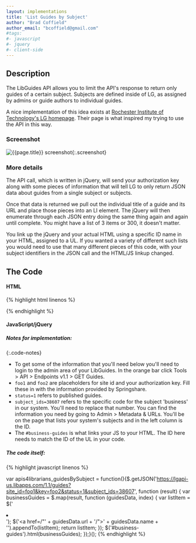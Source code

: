 ```yaml
---
layout: implementations
title: 'List Guides by Subject'
author: "Brad Coffield"
author_email: "bcoffield@gmail.com"
#tags:
#- javascript
#- jquery
#- client-side
---
```


## Description

The LibGuides API allows you to limit the API's response to return only guides of a certain subject. Subjects are defined inside of LG, as assigned by admins or guide authors to individual guides.

A nice implementation of this idea exists at [Rochester Institute of Technology's LG homepage](http://infoguides.rit.edu/). Their page is what inspired my trying to use the API in this way.

### Screenshot

![{{page.title}} screenshot]({{site.baseurl}}/assets/{{page.title}}-screenshot.jpg){:.screenshot}

### More details

The API call, which is written in jQuery, will send your authorization key along with some pieces of information that will tell LG to only return JSON data about guides from a single subject or subjects.

Once that data is returned we pull out the individual title of a guide and its URL and place those pieces into an LI element. The jQuery will then enumerate through each JSON entry doing the same thing again and again until complete. You might have a list of 3 items or 300, it doesn't matter.

You link up the jQuery and your actual HTML using a specific ID name in your HTML, assigned to a UL. If you wanted a variety of different such lists you would need to use that many different pieces of this code, with your subject identifiers in the JSON call and the HTML/JS linkup changed.

## The Code

#### HTML

{% highlight html linenos %}

<ul id="business-guides"></ul>
{% endhighlight %}

#### JavaScript/jQuery

##### Notes for implementation:

{:.code-notes}

* To get some of the information that you'll need below you'll need to login to the admin area of your LibGuides. In the orange bar click Tools > API > Endpoints v1.1 > GET Guides.
* `foo1` and `foo2` are placeholders for site id and your authorization key. Fill these in with the information provided by Springshare.
* `status=1` refers to published guides.
* `subject_ids=38607` refers to the specific code for the subject 'business' in our system. You'll need to replace that number. You can find the information you need by going to Admin > Metadata & URLs. You'll be on the page that lists your system's subjects and in the left column is the ID.
* The `#business-guides` is what links your JS to your HTML. The ID here needs to match the ID of the UL in your code.

##### The code itself:

{% highlight javascript linenos %}

var apis4librarians_guidesBySubject = function(){$.getJSON('https://lgapi-us.libapps.com/1.1/guides?site_id=foo1&key=foo2&status=1&subject_ids=38607', function (result) {
var businessGuides = $.map(result, function (guidesData, index) {
var listItem = $('<li></li>');
$('<a href=/"' + guidesData.url + '/">' + guidesData.name + '</a>').appendTo(listItem);
return listItem;
});
$('#business-guides').html(businessGuides);
});}();
{% endhighlight %}
